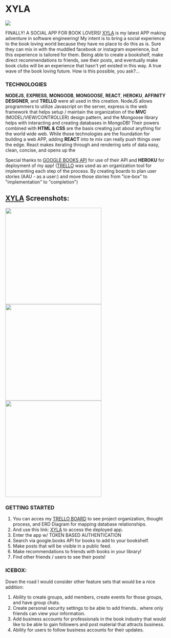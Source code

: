 

# XYLA
<img src="https://i.imgur.com/D2Dlmd3.png"/>

FINALLY! A SOCIAL APP FOR BOOK LOVERS! [XYLA](https://xyla-books.herokuapp.com/) is my latest APP making adventure in software engineering! My intent is to bring a social experience to the book loving world because they have no place to do this as is. Sure they can mix in with the muddled facebook or instagram experience, but this experience is tailored for them. Being able to create a bookshelf, make direct recommendations to friends, see their posts, and eventually make book clubs will be an experience that hasn't yet existed in this way. A true wave of the book loving future. How is this possible, you ask?...

### **TECHNOLOGIES** 
**NODEJS**, **EXPRESS**, **MONGODB**, **MONGOOSE**, **REACT**, **HEROKU**, **AFFINITY DESIGNER**, and **TRELLO** were all used in this creation. NodeJS allows programmers to utilize Javascript on the server, express is the web framework that helps setup / maintain the organization of the **MVC**   (MODEL/VIEW/CONTROLLER) design pattern, and the Mongoose library helps with interacting and creating databases in MongoDB! Their powers combined with **HTML & CSS** are the basis   creating just about anything for the world wide web. While those technologies are the foundation for building a web APP, adding **REACT** into te mix can really push things over the edge. React makes iterating through and rendering sets of data easy, clean, concise, and opens up the 

Special thanks to [GOOGLE BOOKS API](https://developers.google.com/books) for use of their API and **HEROKU** for deployment of my app! ([TRELLO](https://trello.com/b/9D8Ym3Nm/xyla) was used as an organization tool for implementing each step of the process. By creating boards to plan user stories (AAU - as a user:) and move those stories from "ice-box" to "implementation" to "completion")

## [XYLA](https://xyla-books.herokuapp.com/)  Screenshots:

<img src="https://i.imgur.com/IW9T48K.png" width=300px/>
<img src="https://i.imgur.com/1HVdbgI.png" width=300px/>
<img src="https://i.imgur.com/jg3TnUS.png" width=300px/>

### **GETTING STARTED** 

1. You can acces my [TRELLO BOARD](https://trello.com/b/9D8Ym3Nm/xyla) to see project organization, thought process, and ERD Diagram for mapping database relationships.
2. And use this link: [XYLA](https://xyla-books.herokuapp.com/) to access the deployed app.
3. Enter the app w/ TOKEN BASED AUTHENTICATION 
4. Search via google.books API for books to add to your bookshelf.
5. Make posts that will be visible in a public feed.
6. Make recommendations to friends with books in your library!
7. Find other friends / users to see their posts!


### ICEBOX:

Down the road I would consider other feature sets that would be a nice addition:
1. Ability to create groups, add members, create events for those groups, and have group chats.
2. Create personal security settings to be able to add friends.. where only friends can view your information.
3. Add business accounts for professionals in the book industry that would like to be able to gain followers and post material that attracts business.
4. Ability for users to follow business accounts for their updates.

